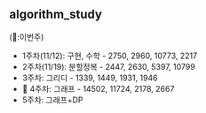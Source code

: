 ## algorithm_study

(🏁:이번주)
- 1주차(11/12): 구현, 수학 - 2750, 2960, 10773, 2217
- 2주차(11/19): 분할정복 - 2447, 2630, 5397, 10799
- 3주차: 그리디 - 1339, 1449, 1931, 1946
- 🏁 4주차: 그래프 - 14502, 11724, 2178, 2667
- 5주차: 그래프+DP
